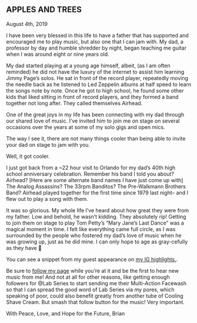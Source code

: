 ## APPLES AND TREES

August 4th, 2019

I have been very blessed in this life to have a father that has supported and encouraged me to play music, but also one that I can jam with. My dad, a professor by day and humble shredder by night, began teaching me guitar when I was around eight or nine years old.

My dad started playing at a young age himself, albeit, (as I am often reminded) he did not have the luxury of the internet to assist him learning Jimmy Page’s solos. He sat in front of the record player, repeatedly moving the needle back as he listened to Led Zeppelin albums at half speed to learn the songs note by note. Once he got to high school, he found some other kids that liked sitting in front of record players, and they formed a band together not long after. They called themselves Airhead.

One of the great joys in my life has been connecting with my dad through our shared love of music. I’ve invited him to join me on stage on several occasions over the years at some of my solo gigs and open mics.

The way I see it, there are not many things cooler than being able to invite your dad on stage to jam with you. 

Well, it got cooler.

I just got back from a ~22 hour visit to Orlando for my dad’s 40th high school anniversary celebration. Remember his band I told you about? Airhead? [Here are some alternate band names I have just come up with] The Analog Assassins? The 33rpm Banditos? The Pre-Walkmann Brothers Band? Airhead played together for the first time since 1979 last night– and I flew out to play a song with them.

It was so glorious. My whole life I’ve heard about how great they were from my father. Low and behold, he wasn’t kidding. They absolutely rip! Getting to join them on stage to play Tom Petty’s “Mary Jane’s Last Dance” was a magical moment in time. I felt like everything came full circle, as I was surrounded by the people who fostered my dad’s love of music when he was growing up, just as he did mine. I can only hope to age as gray-cefully as they have 🙂

You can see a snippet from my guest appearance on [my IG highlights.](https://www.instagram.com/stories/highlights/17884178527382333/).

Be sure to [follow my page](https://www.instagram.com/bcrantmusic/) while you’re at it and be the first to hear new music from me! And not at all for other reasons, like getting enough followers for @Lab Series to start sending me their Multi-Action Facewash so that I can spread the good word of Lab Series via my pores, which speaking of poor, could also benefit greatly from another tube of Cooling Shave Cream. But smash that follow button for the music! Very important.

With Peace, Love, and Hope for the Future,
Brian
